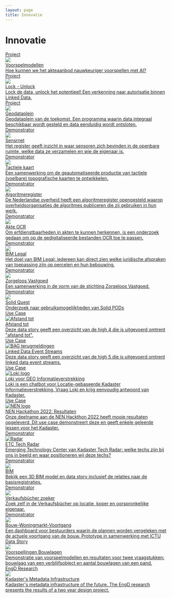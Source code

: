 ```yaml
---
layout: page
title: Innovatie
---
```


# Innovatie

<div class="cards-wrapper">
  <a href="/cases/voorspelmodellen">
    <div class="card">
      <div class="card-type">Project</div>
      <img class="card-image" src="/assets/images/voorspelmodellen_tegel.PNG">
      <div class="card-title">Voorspelmodellen</div>
      <div class="card-description">Hoe kunnen we het akteaanbod nauwkeuriger voorspellen met AI? </div>
    </div>
  </a>
  <a href="/cases/lockunlock-project">
    <div class="card">
      <div class="card-type">Project</div>
      <img class="card-image" src="/assets/images/lockunlock.jpg">
      <div class="card-title">Lock - Unlock</div>
      <div class="card-description">Lock de data, unlock het potentieel! Een verkenning naar autorisatie binnen Linked Data. </div>
    </div>
  </a>
  <a href="/cases/geodataplein">
    <div class="card">
      <div class="card-type">Project</div>
      <img class="card-image" src="/assets/images/3d-logo.jpg">
      <div class="card-title">Geodataplein</div>
      <div class="card-description">Geodataplein van de toekomst. Een programma waarin data integraal beschikbaar wordt gesteld en data eenduidig wordt ontsloten. </div>
    </div>
  </a>
    <a href="https://labs.kadaster.nl/demonstrators/sensrnet/index.html">
    <div class="card">
      <div class="card-type">Demonstrator</div>
      <img class="card-image" src="/assets/images/SensRNet-logo.png">
      <div class="card-title">Sensrnet</div>
      <div class="card-description">Het register geeft inzicht in waar sensoren zich bevinden in de openbare ruimte, welke data ze verzamelen en wie de eigenaar is.</div>
    </div>
  </a>
  <a href="/cases/tactielekaart">
    <div class="card">
      <div class="card-type">Demonstrator</div>
      <img class="card-image" src="/assets/images/Tactiele_kaart.jpg">
      <div class="card-title">Tactiele kaart</div>
      <div class="card-description">Een samenwerking om de geautomatiseerde productie van tactiele (voelbare) topografische kaarten te ontwikkelen.</div>
    </div>
  </a>
  <a href="https://www.kadaster.nl/over-ons/beleid/algoritmeregister">
    <div class="card">
      <div class="card-type">Demonstrator</div>
      <img class="card-image" src="/assets/images/Algoritmeregister.JPG">
      <div class="card-title">Algoritmeregister</div>
      <div class="card-description">De Nederlandse overheid heeft een algoritmeregister opengesteld waarop overheidsorganisaties de algoritmes publiceren die zij gebruiken in hun werk.</div>
    </div>
  </a>
    <a href="/cases/akte-ocr">
    <div class="card">
      <div class="card-type">Demonstrator</div>
      <img class="card-image" src="/assets/images/OCR.jpg">
      <div class="card-title">Akte OCR</div>
      <div class="card-description">Om erfdienstbaarheden in akten te kunnen herkennen, is een onderzoek gedaan om op de gedigitaliseerde bestanden OCR toe te passen.</div>
    </div>
  </a>
  <a href="https://www.kadaster.nl/-/bim-legal-maakt-vuistdikke-ordners-overbodig">
    <div class="card">
      <div class="card-type">Demonstrator</div>
      <img class="card-image" src="/assets/images/BIM_Legal.jpg">
      <div class="card-title">BIM Legal</div>
      <div class="card-description">Het doel van BIM Legal: iedereen kan direct zien welke juridische afspraken van toepassing zijn op percelen en hun bebouwing.</div>
    </div>
  </a>
    <a href="https://www.zorgeloosvastgoed.nl/ministerie-bzk-neemt-afsprakenstelsel-zorgeloos-vastgoed-in-ontvangst/%C2%A0">
    <div class="card">
      <div class="card-type">Demonstrator</div>
      <img class="card-image" src="/assets/images/zorgeloosvastgoed.png">
      <div class="card-title">Zorgeloos Vastgoed</div>
      <div class="card-description">Een samenwerking in de vorm van de stichting Zorgeloos Vastgoed.</div>
    </div>
  </a>
  <a href="/cases/Solid-Pods">
    <div class="card">
      <div class="card-type">Demonstrator</div>
      <img class="card-image" src="/assets/images/solid-emblem.svg">
      <div class="card-title">Solid Quest</div>
      <div class="card-description">Onderzoek naar gebruiksmogelijkheden van Solid PODs</div>
    </div>
  </a>
  <a href="/cases/afstandtot">
    <div class="card">
      <div class="card-type">Use Case</div>
      <img class="card-image" src="/assets/images/high4_afstandtot_2.jpg" alt="Afstand tot">
      <div class="card-title">Afstand tot</div>
      <div class="card-description">Deze data story geeft een overzicht van de high 4 die is uitgevoerd omtrent "afstand tot".  </div>
    </div>
    </a>
    <a href="/cases/linked-data-event-streams">
    <div class="card">
      <div class="card-type">Use Case</div>
      <img class="card-image" src="/assets/images/ldes-tegel.png" alt="BAG terugmeldingen">
      <div class="card-title">Linked Data Event Streams</div>
      <div class="card-description">Deze data story geeft een overzicht van de high 5 die is uitgevoerd omtrent linked data event streams.  </div>
    </div>
    </a>
    <a href="/cases/loki">
    <div class="card">
      <div class="card-type">Use Case</div>
      <img class="card-image" src="/assets/images/loki-logo.jpg" alt="Loki logo">
      <div class="card-title">Loki voor GEO Informatieverstrekking</div>
      <div class="card-description">Loki is een chatbot voor Locatie-gebaseerde Kadaster Informatieverstrekking. Vraag Loki en krijg eenvoudig antwoord van Kadaster.</div>
    </div>
  </a>
    <a href="/cases/nen-hackathon-2022">
    <div class="card">
      <div class="card-type">Use Case</div>
      <img class="card-image" src="/assets/images/nen-logo.webp" alt="NEN logo">
      <div class="card-title">NEN Hackathon 2022: Resultaten</div>
      <div class="card-description">Onze deelname aan de NEN Hackthon 2022 heeft mooie resultaten opgeleverd. Dit use case demonstreert deze en geeft enkele geleerde lessen voor het Kadaster.</div>
    </div>
  </a>
    <!-- <a href="/cases/geodata-voor-iedereen">
    <div class="card">
      <div class="card-type">Use Case</div>
      <img class="card-image" src="/assets/images/logoexplorer.jpg" alt="Integrale explorer logo">
      <div class="card-title">GEO data voor iedereen</div>
      <div class="card-description">Middels twee demonstrators geven wij concreet handen en voeten aan ons speerpunt geo data voor iedereen. </div>
    </div>
  </a> -->
  <a href="/tech-radar/index.html">
    <div class="card">
      <div class="card-type">Demonstrator</div>
      <img class="card-image" src="/assets/images/radar-banner.png" alt="Radar">
      <div class="card-title">ETC Tech Radar</div>
      <div class="card-description">Emerging Technology Center van Kadaster Tech Radar: welke techs zijn bij ons in beeld en waar positioneren wij deze techs?</div>
    </div>
  </a>
  <a href="/cases/bim">
    <div class="card">
      <div class="card-type">Demonstrator</div>
      <img class="card-image" src="/assets/images/bimdemo.PNG">
      <div class="card-title">BIM</div>
      <div class="card-description">Bekijk een 3D BIM model en data story inclusief de relaties naar de basisregistraties. </div>
    </div>
  </a>
  <!-- <a href="/demonstrators/sensrnet/index.html">
    <div class="card">
      <div class="card-type">Demonstrator</div>
      <img class="card-image" src="/assets/images/SensRNet-logo.png">
      <div class="card-title">Ontwikkeling Sensorenregister</div>
      <div class="card-description">SensRNet is een netwerkoplossing om in samenwerking met andere overheden tot een nationaal sensorenregister te komen.</div>
    </div>
  </a> -->
  <a href="/demonstrators/verkaufsbucher-zoeken/">
    <div class="card">
      <div class="card-type">Demonstrator</div>
      <img class="card-image" src="/assets/images/verkaufsbucher-app-tegel-img.png">
      <div class="card-title">Verkaufsbücher zoeker</div>
      <div class="card-description">Zoek zelf in de Verkaufsbücher op locatie, koper en oorspronkelijke eigenaar.</div>
    </div>
  </a>
  <a href="/demonstrators/wbdash/">
    <div class="card">
      <div class="card-type">Demonstrator</div>
      <img class="card-image" src="/assets/images/map_leeuwensteyn.PNG">
      <div class="card-title">Bouw-Woningmarkt-Voortgang</div>
      <div class="card-description">Een dashboard voor bestuurders waarin de plannen worden vergeleken met de actuele voortgang van de bouw. Prototype in samenwerking met ICTU</div>
    </div>
  </a>
  <a href="https://data.labs.kadaster.nl/dst/-/stories/inzichten-bouwlagen">
    <div class="card">
      <div class="card-type">Data Story</div>
      <img class="card-image" src="/assets/images/bouwlagen.PNG">
      <div class="card-title">Voorspellingen Bouwlagen</div>
      <div class="card-description">Demonstratie van voorspelmodellen en resultaten voor twee vraagstukken: bouwlaag van een verblijfsobject en aantal bouwlagen van een pand.</div>
    </div>
  </a>
    <a href="/cases/metadata-infrastructure">
    <div class="card">
      <div class="card-type">EngD Research</div>
      <img class="card-image" src="/assets/images/data-vs-metadata.png">
      <div class="card-title">Kadaster's Metadata Infrastructure</div>
      <div class="card-description">Kadaster's metadata infrastructure of the future. The EngD research presents the results of a two year design project.</div>
    </div>
  </a>
</div>
